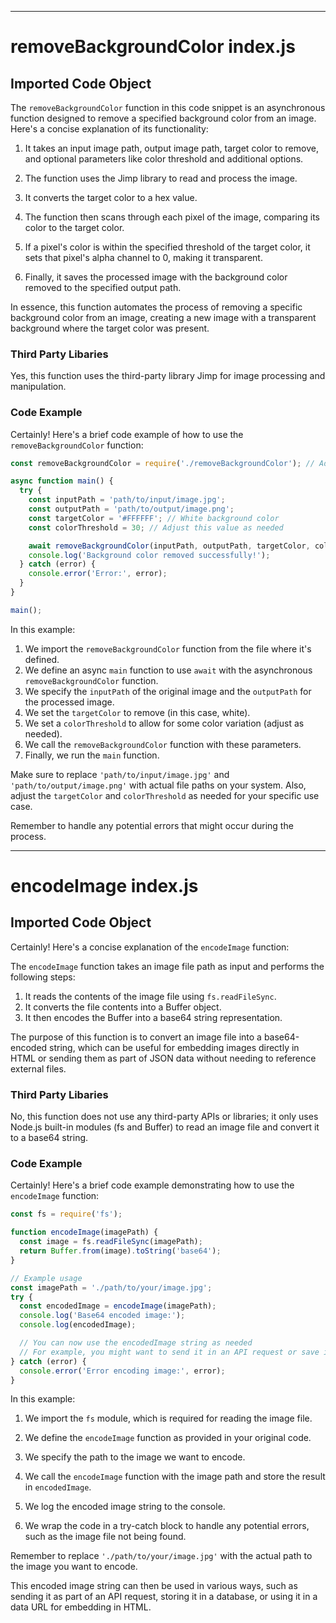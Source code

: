 

  

  

  

  
---
# removeBackgroundColor index.js
## Imported Code Object
The `removeBackgroundColor` function in this code snippet is an asynchronous function designed to remove a specified background color from an image. Here's a concise explanation of its functionality:

1. It takes an input image path, output image path, target color to remove, and optional parameters like color threshold and additional options.

2. The function uses the Jimp library to read and process the image.

3. It converts the target color to a hex value.

4. The function then scans through each pixel of the image, comparing its color to the target color.

5. If a pixel's color is within the specified threshold of the target color, it sets that pixel's alpha channel to 0, making it transparent.

6. Finally, it saves the processed image with the background color removed to the specified output path.

In essence, this function automates the process of removing a specific background color from an image, creating a new image with a transparent background where the target color was present.

### Third Party Libaries

Yes, this function uses the third-party library Jimp for image processing and manipulation.

### Code Example

Certainly! Here's a brief code example of how to use the `removeBackgroundColor` function:

```javascript
const removeBackgroundColor = require('./removeBackgroundColor'); // Adjust the path as needed

async function main() {
  try {
    const inputPath = 'path/to/input/image.jpg';
    const outputPath = 'path/to/output/image.png';
    const targetColor = '#FFFFFF'; // White background color
    const colorThreshold = 30; // Adjust this value as needed

    await removeBackgroundColor(inputPath, outputPath, targetColor, colorThreshold);
    console.log('Background color removed successfully!');
  } catch (error) {
    console.error('Error:', error);
  }
}

main();
```

In this example:

1. We import the `removeBackgroundColor` function from the file where it's defined.
2. We define an async `main` function to use `await` with the asynchronous `removeBackgroundColor` function.
3. We specify the `inputPath` of the original image and the `outputPath` for the processed image.
4. We set the `targetColor` to remove (in this case, white).
5. We set a `colorThreshold` to allow for some color variation (adjust as needed).
6. We call the `removeBackgroundColor` function with these parameters.
7. Finally, we run the `main` function.

Make sure to replace `'path/to/input/image.jpg'` and `'path/to/output/image.png'` with actual file paths on your system. Also, adjust the `targetColor` and `colorThreshold` as needed for your specific use case.

Remember to handle any potential errors that might occur during the process.

---
# encodeImage index.js
## Imported Code Object
Certainly! Here's a concise explanation of the `encodeImage` function:

The `encodeImage` function takes an image file path as input and performs the following steps:

1. It reads the contents of the image file using `fs.readFileSync`.
2. It converts the file contents into a Buffer object.
3. It then encodes the Buffer into a base64 string representation.

The purpose of this function is to convert an image file into a base64-encoded string, which can be useful for embedding images directly in HTML or sending them as part of JSON data without needing to reference external files.

### Third Party Libaries

No, this function does not use any third-party APIs or libraries; it only uses Node.js built-in modules (fs and Buffer) to read an image file and convert it to a base64 string.

### Code Example

Certainly! Here's a brief code example demonstrating how to use the `encodeImage` function:

```javascript
const fs = require('fs');

function encodeImage(imagePath) {
  const image = fs.readFileSync(imagePath);
  return Buffer.from(image).toString('base64');
}

// Example usage
const imagePath = './path/to/your/image.jpg';
try {
  const encodedImage = encodeImage(imagePath);
  console.log('Base64 encoded image:');
  console.log(encodedImage);

  // You can now use the encodedImage string as needed
  // For example, you might want to send it in an API request or save it to a database
} catch (error) {
  console.error('Error encoding image:', error);
}
```

In this example:

1. We import the `fs` module, which is required for reading the image file.

2. We define the `encodeImage` function as provided in your original code.

3. We specify the path to the image we want to encode.

4. We call the `encodeImage` function with the image path and store the result in `encodedImage`.

5. We log the encoded image string to the console.

6. We wrap the code in a try-catch block to handle any potential errors, such as the image file not being found.

Remember to replace `'./path/to/your/image.jpg'` with the actual path to the image you want to encode.

This encoded image string can then be used in various ways, such as sending it as part of an API request, storing it in a database, or using it in a data URL for embedding in HTML.


  